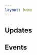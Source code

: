 ```yaml
---
layout: home
---
```


<VPTeamPage>
  <VPTeamPageTitle>
    <template #title>
      Gallery
    </template>
    <template #lead>
    Graphics and photos from our recent events and activities.
    </template>
  </VPTeamPageTitle>
</VPTeamPage>

## Updates

<ImageGallery
  title="Some recent updates"
  :images="[
    { src: '/gallery/updates/2023-07_Digital-Filming-Week.png', alt: 'Digital-Filming-Week' },
    { src: '/gallery/updates/2023-10_Outsiders-Fest.png', alt: 'Outsiders-Fest' },
    { src: '/gallery/updates/2024-01-30_POCO-Art-Show.png', alt: 'POCO-Art-Show' }
  ]"
/>

## Events

<ImageGallery
  title="The Reach Art Show"
  date="2022-09-23"
  :images="[
    { src: '/gallery/2022-09-23_the-reach-show/Elder_Roberta_at_the_Reach.jpg', alt: 'Digital-Filming-Week' },
    { src: '/gallery/2022-09-23_the-reach-show/Indigenous_wall.jpg', alt: 'Digital-Filming-Week' },
    { src: '/gallery/2022-09-23_the-reach-show/Nicolas_at_the_Reach.jpg', alt: 'Digital-Filming-Week' },
    { src: '/gallery/2022-09-23_the-reach-show/reading_wall.jpg', alt: 'Digital-Filming-Week' },
    { src: '/gallery/2022-09-23_the-reach-show/Sculptures.jpg', alt: 'Digital-Filming-Week' },
    { src: '/gallery/2022-09-23_the-reach-show/Shadow_Theatre_Screening.jpg', alt: 'Digital-Filming-Week' },
    { src: '/gallery/2022-09-23_the-reach-show/Stained_Glass.jpg', alt: 'Digital-Filming-Week' }
  ]"
/>

<!-- You can also view our latest newsletter below:

<iframe src="/gallery/_2023 Review Newsletter_compressed.pdf" width="100%" height="500"></iframe> -->



<script setup>
import {
  VPTeamPage,
  VPTeamPageTitle
} from 'vitepress/theme'
</script>